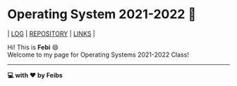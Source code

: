# Operating System 2021-2022 👾 

| [LOG](TXT/mylog.txt) | [REPOSITORY](https://github.com/Feibs/os212) | [LINKS](LINKS/) |

Hi! This is __Febi__ 😄  
Welcome to my page for Operating Systems 2021-2022 Class!  

---  

__💻 with ♥️ by Feibs__
